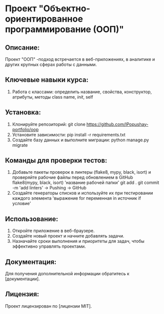 # Проект "Объектно-ориентированное программирование (ООП)"
## Описание:
Проект "ООП" -подход встречается в веб-приложениях, в аналитике и других крупных 
сферах работы с данными.
## Ключевые навыки курса:
1. Работа с классами:
определить название, свойства, конструктор, атрибуты, методы
class name, _init_, self
## Установка:
1. Клонируйте репозиторий:
 git clone https://github.com/IPopushay-portfolio/oop
2. Установите зависимости:
 pip install -r requirements.txt
3. Создайте базу данных и выполните миграции:
 python manage.py migrate
## Команды для проверки тестов:
1. Добавьте пакеты проверок в линтеры (flake8, mypy, black, isort) и проверяйте рабочие файлы
перед обновлением в GitHub
 flake8(mypy, black, isort) 'название рабочей папки'
 git add .
 git commit -m 'add linters' -> Pushing -> GitHub
2. Создайте генераторы списков и используйте их при тестировании каждого элемента
 'выражение for переменная in источник if условие'
## Использование:
1. Откройте приложение в веб-браузере.
2. Создайте новый проект и начните добавлять задачи.
3. Назначайте сроки выполнения и приоритеты для задач, чтобы эффективно управлять проектами.
## Документация:
Для получения дополнительной информации обратитесь к [документации].
## Лицензия:
Проект лицензирован по [лицензии MIT].